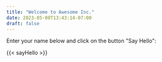 ```yaml
---
title: "Welcome to Awesome Inc."
date: 2023-05-08T13:43:14-07:00
draft: false
---
```

Enter your name below and click on the button "Say Hello":

{{< sayHello >}}

